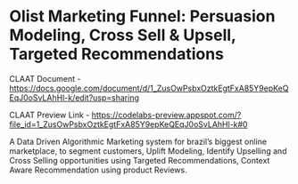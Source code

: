 
# Olist Marketing Funnel: Persuasion Modeling, Cross Sell & Upsell, Targeted Recommendations



CLAAT Document - https://docs.google.com/document/d/1_ZusOwPsbxOztkEgtFxA85Y9epKeQEqJ0oSvLAhHl-k/edit?usp=sharing

CLAAT Preview Link - https://codelabs-preview.appspot.com/?file_id=1_ZusOwPsbxOztkEgtFxA85Y9epKeQEqJ0oSvLAhHl-k#0


A Data Driven Algorithmic Marketing system for brazil’s biggest online marketplace, to segment customers, Uplift Modeling, Identify Upselling and Cross Selling opportunities using Targeted Recommendations, Context Aware Recommendation using product Reviews. 

